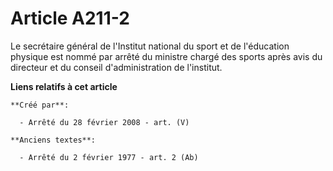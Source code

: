 # Article A211-2

Le secrétaire général de l'Institut national du sport et de l'éducation physique est nommé par arrêté du ministre chargé des
sports après avis du directeur et du conseil d'administration de l'institut.

**Liens relatifs à cet article**

	**Créé par**:

	  - Arrêté du 28 février 2008 - art. (V)

	**Anciens textes**:

	  - Arrêté du 2 février 1977 - art. 2 (Ab)
